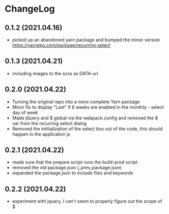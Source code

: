# ChangeLog

## 0.1.2 (2021.04.16)
* picked up an abandoned yarn package and bumped the minor version https://yarnpkg.com/package/recurring-select

## 0.1.3 (2021.04.21)
* including images to the scss as DATA-uri

## 0.2.0 (2021.04.22)
* Turning the original repo into a more complete Yarn package
* Minor fix to display "Last" if 6 weeks are enabled in the monthly - select day of week
* Made jQuery and $ global via the webpack.config and removed the $ var from the recurring select dialog
* Removed the intitialization of the select box out of the code, this should happen in the application js

## 0.2.1 (2021.04.22)
* made sure that the prepare script runs the build-prod script
* removed the old package.json (_prev_package.json)
* expanded the package.json to include files and keywords

## 0.2.2 (2021.04.22)
* experiment with jquery, I can't seem to properly figure out the scope of $